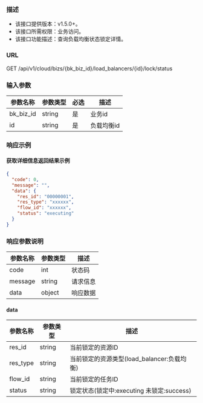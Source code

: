 ### 描述

- 该接口提供版本：v1.5.0+。
- 该接口所需权限：业务访问。
- 该接口功能描述：查询负载均衡状态锁定详情。

### URL

GET /api/v1/cloud/bizs/{bk_biz_id}/load_balancers/{id}/lock/status

### 输入参数

| 参数名称   | 参数类型 | 必选 | 描述       |
|-----------|--------|------|-----------|
| bk_biz_id | string | 是   | 业务id     |
| id        | string | 是   | 负载均衡id  |

### 响应示例

#### 获取详细信息返回结果示例

```json
{
  "code": 0,
  "message": "",
  "data": {
    "res_id": "00000001",
    "res_type": "xxxxxx",
    "flow_id": "xxxxxx",
    "status": "executing"
  }
}
```

### 响应参数说明

| 参数名称  | 参数类型  | 描述    |
|---------|----------|---------|
| code    | int      | 状态码   |
| message | string   | 请求信息 |
| data    | object   | 响应数据 |

#### data

| 参数名称  | 参数类型  | 描述                                     |
|----------|----------|-----------------------------------------|
| res_id   | string   | 当前锁定的资源ID                          |
| res_type | string   | 当前锁定的资源类型(load_balancer:负载均衡)  |
| flow_id  | string   | 当前锁定的任务ID                          |
| status   | string   | 锁定状态(锁定中:executing 未锁定:success)  |
